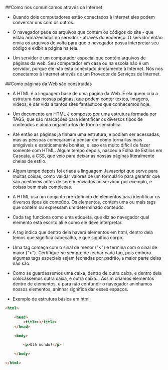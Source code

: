 ##Como nos comunicamos através da Internet

* Quando dois computadores estão conectados à Internet eles podem conversar uns com os outros.

* O navegador pede os arquivos que contém os códigos do site - que estão armazenados no servidor - através do endereço. O servidor então envia os arquivos de volta para que o navegador possa interpretar seu código e exibir a página na tela.

* Um servidor é um computador especial que contém arquivos de páginas da web. Seu computador em casa ou na escola não é um servidor, porque ele não está conectado diretamente à Internet. Nós nos conectamos à Internet através de um Provedor de Serviços de Internet.

##Como páginas da Web são construídas

* A HTML é a linguagem base de uma página da Web. É ela quem cria a estrutura das nossas páginas, que podem conter textos, imagens, vídeos, e dar vida a tantos sites fantásticos que conhecemos hoje.

* Um documento em HTML é composto por uma estrutura formada por TAGS, que são marcações para identificar os diversos tipos de conteúdos e ainda organiza-los de forma semântica.

* Até então as páginas já tinham uma estrutura, e podiam ser acessadas, mas as pessoas começaram a pensar em como torna-las mais amigáveis e estéticamente bonitas, e isso era muito difícil de fazer somente com HTML. Algum tempo depois, nasceu a Folha de Estilos em Cascata, a CSS, que veio para deixar as nossas páginas literalmente cheias de estilo.

* Algum tempo depois foi criada a linguagem Javascript que serve para muitas coisas, como validar valores de um formulário para garantir que são aceitáveis antes de serem enviados ao servidor por exemplo, e coisas bem mais complexas.

* A HTML usa um conjunto pré-definido de elementos para identificar os diversos tipos de conteúdo. Os elementos, contém uma ou mais tags que contém ou expressam um determinado conteúdo.

* Cada tag funciona como uma etiqueta, que diz ao navegador qual elemento está escrito ali e como ele deve interpretar.

* A tag <html> indica que dentro dela haverá elementos em html, dentro dela temos <head> que significa cabeçalho, e <body> que significa corpo.

* Uma tag começa com o sinal de menor ("<") e termina com o sinal de maior (">"). Certifique-se sempre de fechar cada tag, pois embora algumas tags especiais sejam fechadas por padrão, a maior parte delas não são.

* Como se guardassemos uma caixa, dentro de outra caixa, e dentro dela colocássemos outra caixa, e outra caixa... Assim criamos elementos dentro de elementos, e para não confundir o navegador aninhamos nossos elementos, aninhar significa dar esses espaços. 

* Exemplo de estrutura básica em html:

```html
<html>

    <head>
		<title></title>
    </head>

    <body>

        <p>Olá mundo!</p>

    </body>

</html>
```
